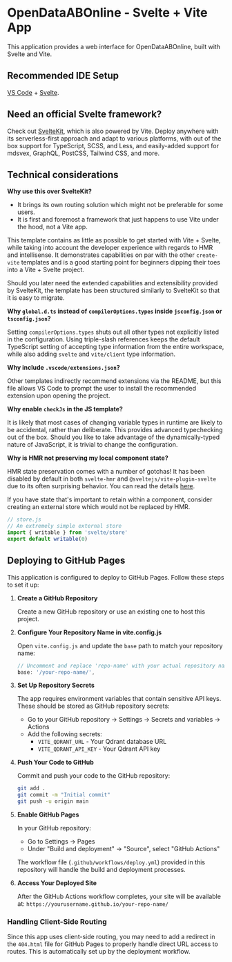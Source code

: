 # OpenDataABOnline - Svelte + Vite App

This application provides a web interface for OpenDataABOnline, built with Svelte and Vite.

## Recommended IDE Setup

[VS Code](https://code.visualstudio.com/) + [Svelte](https://marketplace.visualstudio.com/items?itemName=svelte.svelte-vscode).

## Need an official Svelte framework?

Check out [SvelteKit](https://github.com/sveltejs/kit#readme), which is also powered by Vite. Deploy anywhere with its serverless-first approach and adapt to various platforms, with out of the box support for TypeScript, SCSS, and Less, and easily-added support for mdsvex, GraphQL, PostCSS, Tailwind CSS, and more.

## Technical considerations

**Why use this over SvelteKit?**

- It brings its own routing solution which might not be preferable for some users.
- It is first and foremost a framework that just happens to use Vite under the hood, not a Vite app.

This template contains as little as possible to get started with Vite + Svelte, while taking into account the developer experience with regards to HMR and intellisense. It demonstrates capabilities on par with the other `create-vite` templates and is a good starting point for beginners dipping their toes into a Vite + Svelte project.

Should you later need the extended capabilities and extensibility provided by SvelteKit, the template has been structured similarly to SvelteKit so that it is easy to migrate.

**Why `global.d.ts` instead of `compilerOptions.types` inside `jsconfig.json` or `tsconfig.json`?**

Setting `compilerOptions.types` shuts out all other types not explicitly listed in the configuration. Using triple-slash references keeps the default TypeScript setting of accepting type information from the entire workspace, while also adding `svelte` and `vite/client` type information.

**Why include `.vscode/extensions.json`?**

Other templates indirectly recommend extensions via the README, but this file allows VS Code to prompt the user to install the recommended extension upon opening the project.

**Why enable `checkJs` in the JS template?**

It is likely that most cases of changing variable types in runtime are likely to be accidental, rather than deliberate. This provides advanced typechecking out of the box. Should you like to take advantage of the dynamically-typed nature of JavaScript, it is trivial to change the configuration.

**Why is HMR not preserving my local component state?**

HMR state preservation comes with a number of gotchas! It has been disabled by default in both `svelte-hmr` and `@sveltejs/vite-plugin-svelte` due to its often surprising behavior. You can read the details [here](https://github.com/sveltejs/svelte-hmr/tree/master/packages/svelte-hmr#preservation-of-local-state).

If you have state that's important to retain within a component, consider creating an external store which would not be replaced by HMR.

```js
// store.js
// An extremely simple external store
import { writable } from 'svelte/store'
export default writable(0)
```

## Deploying to GitHub Pages

This application is configured to deploy to GitHub Pages. Follow these steps to set it up:

1. **Create a GitHub Repository**
   
   Create a new GitHub repository or use an existing one to host this project.

2. **Configure Your Repository Name in vite.config.js**
   
   Open `vite.config.js` and update the `base` path to match your repository name:
   
   ```js
   // Uncomment and replace 'repo-name' with your actual repository name
   base: '/your-repo-name/',
   ```

3. **Set Up Repository Secrets**
   
   The app requires environment variables that contain sensitive API keys. These should be stored as GitHub repository secrets:
   
   - Go to your GitHub repository → Settings → Secrets and variables → Actions
   - Add the following secrets:
     - `VITE_QDRANT_URL` - Your Qdrant database URL
     - `VITE_QDRANT_API_KEY` - Your Qdrant API key

4. **Push Your Code to GitHub**
   
   Commit and push your code to the GitHub repository:
   
   ```bash
   git add .
   git commit -m "Initial commit"
   git push -u origin main
   ```

5. **Enable GitHub Pages**
   
   In your GitHub repository:
   - Go to Settings → Pages
   - Under "Build and deployment" → "Source", select "GitHub Actions"
   
   The workflow file (`.github/workflows/deploy.yml`) provided in this repository will handle the build and deployment processes.

6. **Access Your Deployed Site**
   
   After the GitHub Actions workflow completes, your site will be available at:
   `https://yourusername.github.io/your-repo-name/`

### Handling Client-Side Routing

Since this app uses client-side routing, you may need to add a redirect in the `404.html` file for GitHub Pages to properly handle direct URL access to routes. This is automatically set up by the deployment workflow.
